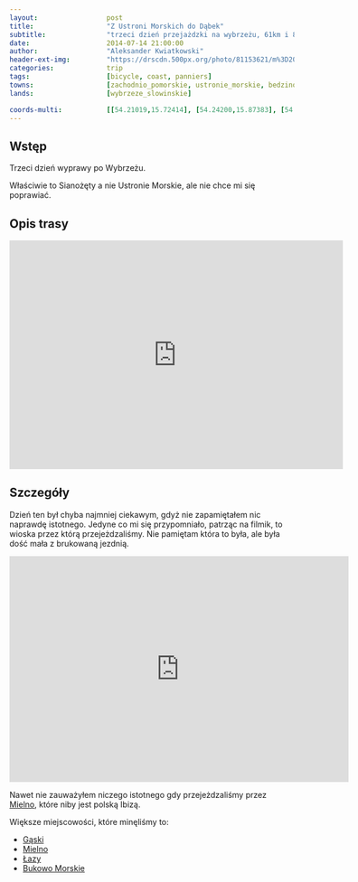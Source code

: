 ```yaml
---
layout:                 post
title:                  "Z Ustroni Morskich do Dąbek"
subtitle:               "trzeci dzień przejażdzki na wybrzeżu, 61km i 8 godzin an rowerze"
date:                   2014-07-14 21:00:00
author:                 "Aleksander Kwiatkowski"
header-ext-img:         "https://drscdn.500px.org/photo/81153621/m%3D2048/c1b679ecaf08b6997078590d2498d8c6"
categories:             trip
tags:                   [bicycle, coast, panniers]
towns:                  [zachodnio_pomorskie, ustronie_morskie, bedzino, mielno, sianow, darlowo]
lands:                  [wybrzeze_slowinskie]

coords-multi:           [[54.21019,15.72414], [54.24200,15.87383], [54.25875,16.05648], [54.30685,16.19672], [54.28281,16.21835], [54.29213,16.27311], [54.35570,16.33525], [54.37930,16.31946], [54.38830,16.33113]]
---
```


[wiki-mielno]:   https://pl.wikipedia.org/wiki/Mielno
[wiki-gaski]:    https://pl.wikipedia.org/wiki/G%C4%85ski_(powiat_koszali%C5%84ski)
[wiki-lazy]:     https://pl.wikipedia.org/wiki/%C5%81azy_(powiat_koszali%C5%84ski)
[wiki-bukowo]:   https://pl.wikipedia.org/wiki/Bukowo_Morskie

[vimeo]:         https://vimeo.com/105007388

Wstęp
-----

Trzeci dzień wyprawy po Wybrzeżu.

Właściwie to Sianożęty a nie Ustronie Morskie, ale nie chce mi się poprawiać.

Opis trasy
----------

<iframe height='405' width='590' frameborder='0' allowtransparency='true' scrolling='no' src='https://www.strava.com/activities/166527501/embed/4c8d71cbd067048608a5dd88c789925ba1ade3cb'></iframe>

Szczegóły
---------

Dzień ten był chyba najmniej ciekawym, gdyż nie zapamiętałem nic naprawdę istotnego.
Jedyne co mi się przypomniało, patrząc na filmik, to wioska przez którą przejeżdzaliśmy.
Nie pamiętam która to była, ale była dość mała z brukowaną jezdnią.

<div class="vimeo"><iframe src='http://player.vimeo.com/video/105007388' width="600" height="400" frameborder="0" webkitAllowFullScreen mozallowfullscreen allowFullScreen> </iframe></div>

Nawet nie zauważyłem niczego istotnego gdy przejeżdzaliśmy przez [Mielno][wiki-mielno], które
niby jest polską Ibizą.

Większe miejscowości, które minęliśmy to:

* [Gąski][wiki-gaski]
* [Mielno][wiki-mielno]
* [Łazy][wiki-lazy]
* [Bukowo Morskie][wiki-bukowo]
